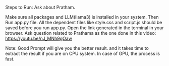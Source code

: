 Steps to Run:  Ask about Pratham.

Make sure all packages and LLM(llama3) is installed in your system.
Then Run app.py file. All the dependent files like style.css and script.js should be saved before you run app.py.
Open the link generated in the terminal in your browser.
Ask question related to Prathama as the one done in this video: https://youtu.be/nJ_MNh9gOaw

Note: Good Prompt will give you the better result.
and it takes time to extract the result if you are on CPU system. In case of GPU, the process is fast.
